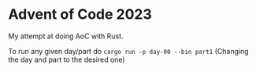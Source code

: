 # Advent of Code 2023
My attempt at doing AoC with Rust.

To run any given day/part do `cargo run -p day-00 --bin part1` (Changing the day and part to the desired one)